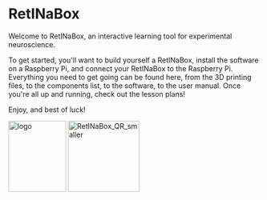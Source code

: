 # RetINaBox

Welcome to RetINaBox, an interactive learning tool for experimental neuroscience.

To get started, you'll want to build yourself a RetINaBox, install the software on a Raspberry Pi, and connect your RetINaBox to the Raspberry Pi. Everything you need to get going can be found here, from the 3D printing files, to the components list, to the software, to the user manual. Once you're all up and running, check out the lesson plans!

Enjoy, and best of luck!


<img width="115" height="142" alt="logo" src="https://github.com/user-attachments/assets/69d1e6f6-9cc6-4a9f-814f-0b6a6d884704" /> 

<img width="142" height="142" alt="RetINaBox_QR_smaller" src="http://www.trenholmlab.com/RetINaBox.html" />

